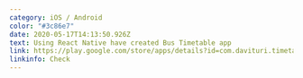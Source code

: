 ```yaml
---
category: iOS / Android
color: "#3c86e7"
date: 2020-05-17T14:13:50.926Z
text: Using React Native have created Bus Timetable app
link: https://play.google.com/store/apps/details?id=com.davituri.timetable
linkinfo: Check
---
```

